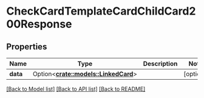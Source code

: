 # CheckCardTemplateCardChildCard200Response

## Properties

Name | Type | Description | Notes
------------ | ------------- | ------------- | -------------
**data** | Option<[**crate::models::LinkedCard**](LinkedCard.md)> |  | [optional]

[[Back to Model list]](../README.md#documentation-for-models) [[Back to API list]](../README.md#documentation-for-api-endpoints) [[Back to README]](../README.md)


